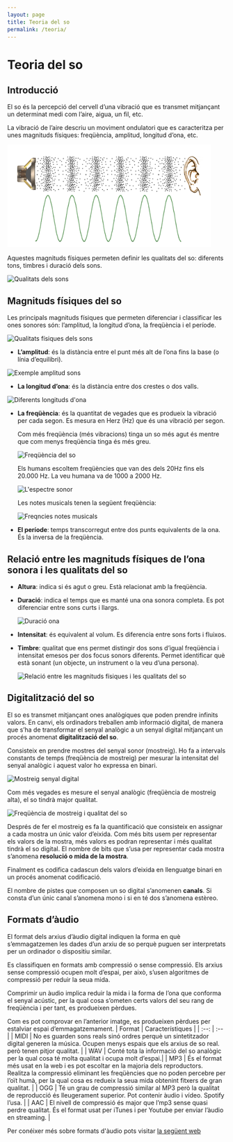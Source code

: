 ```yaml
---
layout: page
title: Teoria del so
permalink: /teoria/
---
```


# Teoria del so

## Introducció
El so és la percepció del cervell d’una vibració que es transmet mitjançant un determinat medi com l’aire, aigua, un fil, etc.

La vibració de l’aire descriu un moviment ondulatori que es caracteritza per unes magnituds físiques: freqüència, amplitud, longitud d’ona, etc.

![Representació del so](resources/unitat1/imatge1.png)

Aquestes magnituds físiques permeten definir les qualitats del so: diferents tons, timbres i duració dels sons.


![Qualitats dels sons](../imatges/imatge2.png)

## Magnituds físiques del so
Les principals magnituds físiques que permeten diferenciar i classificar les ones sonores són: l’amplitud, la longitud d’ona, la freqüència i el període.

![Qualitats físiques dels sons](../imatges/imatge3.png)


* **L’amplitud**: és la distància entre el punt més alt de l’ona fins la base (o línia d’equilibri).

![Exemple amplitud sons](../imatges/imatge4.png)
* **La longitud d’ona**: és la distància entre dos crestes o dos valls.

![Diferents longituds d'ona](../imatges/imatge5.png)

* **La freqüència**: és la quantitat de vegades que es produeix la vibració per cada segon. Es mesura en Herz (Hz) que és una vibració per segon.

    Com més freqüència (més vibracions) tinga un so més agut és mentre que com menys freqüència tinga és més greu.

    ![Freqüència del so](../imatges/imatge6.png)

    Els humans escoltem freqüències que van des dels 20Hz fins els 20.000 Hz. La veu humana va de 1000 a 2000 Hz.

    ![L'espectre sonor](../imatges/imatge7.png)

    Les notes musicals tenen la següent freqüència:

    ![Freqncies notes musicals](../imatges/imatge8.png)


* **El període**: temps transcorregut entre dos punts equivalents de la ona. És la inversa de la freqüència.

## Relació entre les magnituds físiques de l’ona sonora i les qualitats del so
* **Altura**: indica si és agut o greu. Està relacionat amb la freqüència.
* **Duració**: indica el temps que es manté una ona sonora completa. Es pot diferenciar entre sons curts i llargs.

  ![Duració ona](../imatges/imatge10.png)

* **Intensitat**: és equivalent al volum. Es diferencia entre sons forts i fluixos.
* **Timbre**: qualitat que ens permet distingir dos sons d’igual freqüència i intensitat emesos per dos focus sonors diferents. Permet identificar què està sonant (un objecte, un instrument o la veu d’una persona).

    ![Relació entre les magnituds físiques i les qualitats del so](../imatges/imatge9.png)

## Digitalització del so
El so es transmet mitjançant ones analògiques que poden prendre infinits valors. En canvi, els ordinadors treballen amb informació digital, de manera que s’ha de transformar el senyal analògic a un senyal digital mitjançant un procés anomenat **digitalització del so**.

Consisteix en prendre mostres del senyal sonor (mostreig). Ho fa a intervals constants de temps (freqüència de mostreig) per mesurar la intensitat del senyal analògic i aquest valor ho expressa en binari.

![Mostreig senyal digital](../imatges/imatge11.png)

Com més vegades es mesure el senyal analògic (freqüència de mostreig alta), el so tindrà major qualitat.

![Freqüència de mostreig i qualitat del so](../imatges/imatge12.png)

Després de fer el mostreig es fa la quantificació que consisteix en assignar a cada mostra un únic valor d’eixida. Com més bits usem per representar els valors de la mostra, més valors es podran representar i més qualitat tindrà el so digital. El nombre de bits que s’usa per representar cada mostra s’anomena **resolució o mida de la mostra**.

Finalment es codifica cadascun dels valors d’eixida en llenguatge binari en un procés anomenat codificació.

El nombre de pistes que composen un so digital s’anomenen **canals**. Si consta d’un únic canal s’anomena mono i si en té dos s’anomena estèreo.


## Formats d’àudio
El format dels arxius d’àudio digital indiquen la forma en què s’emmagatzemen les dades d’un arxiu de so perquè puguen ser interpretats per un ordinador o dispositiu similar.

Es classifiquen en formats amb compressió o sense compressió. Els arxius sense compressió ocupen molt d’espai, per això, s’usen algoritmes de compressió per reduir la seua mida.

Comprimir un àudio implica reduir la mida i la forma de l’ona que conforma el senyal acústic, per la qual cosa s’ometen certs valors del seu rang de freqüència i per tant, es produeixen pèrdues.


Com es pot comprovar en l’anterior imatge, es produeixen pèrdues per estalviar espai d’emmagatzemament.
| Format | Característiques |
| :--: | :-- |
| MIDI   | No es guarden sons reals sinó ordres perquè un sintetitzador digital generen la música. Ocupen menys espais que els arxius de so real. però tenen pitjor qualitat. |
| WAV  | Conté tota la informació del so analògic per la qual cosa té molta qualitat i ocupa molt d’espai.|
| MP3 | És el format més usat en la web i es pot escoltar en la majoria dels reproductors. Realitza la compressió eliminant les freqüències que no poden percebre per l’oït humà, per la qual cosa es redueix la seua mida obtenint fitxers de gran qualitat. |
| OGG | Té un grau de compressió similar al MP3 però la qualitat de reproducció és lleugerament superior. Pot contenir àudio i vídeo. Spotify l’usa. |
| AAC | El nivell de compressió és major que l’mp3 sense quasi perdre qualitat. És el format usat per iTunes i per Youtube per enviar l’àudio en streaming. |

Per conéixer més sobre formats d'àudio pots visitar [la següent web](https://www.culturasonora.es/blog/formatos-de-audio/)
